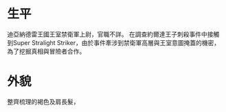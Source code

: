 <!-- TITLE: 拉斐爾 -->
<!-- SUBTITLE: 『跟我合作吧，但是不能曝光，要是你被發現了，我這邊會一概否認。』CV：內山昂輝 -->

# 生平
迪亞納德雷王國王室禁衛軍上尉，官職不詳。
在調查約爾達王子刺殺事件中接觸到Super Stralight Striker，由於事件牽涉到禁衛軍高層與王室意圖掩蓋的機密，為了挖掘真相與冒險者合作。

# 外貌
整齊梳理的褐色及肩長髮，